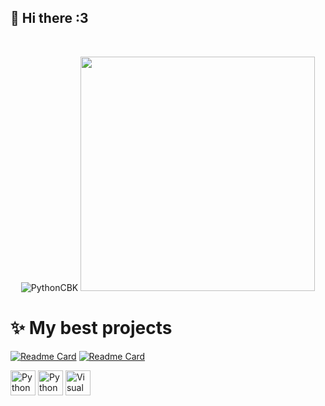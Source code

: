 <div align="left">
<h2>🍪 Hi there :3</h2>
</div>
<br/>

<div align="center" >
<p align="center"> <img src="https://github-readme-stats.vercel.app/api?username=pythonCBK&Stats&hide=issues&show_icons=true&theme=tokyonight&rank_icon=github" alt="PythonCBK" />
  <img src="https://files.catbox.moe/mpkzsz.png" width="375"  /> 
</div>

<div align="left">
<h1>✨ My best projects</h1>
</div>

[![Readme Card](https://github-readme-stats.vercel.app/api/pin/?username=pythonCBK&repo=catbox-client&theme=rose_pine)](https://github.com/pythonCBK/catbox-client)
[![Readme Card](https://github-readme-stats.vercel.app/api/pin/?username=pythonCBK&repo=y2m-pocket&theme=rose_pine)](https://github.com/pythonCBK/y2m-pocket)
<br/>

<a href="https://www.python.org/" title="Python"><img src="https://github.com/get-icon/geticon/raw/master/icons/python.svg" alt="Python" width="40px" height="40px"></a>
<a href="https://kivymd.readthedocs.io/en/latest/" title="KiVyMD"><img src="https://kivymd.readthedocs.io/en/latest/_static/logo-kivymd.png" alt="Python" width="40px" height="40px"></a>
<a href="https://code.visualstudio.com/" title="Visual Studio Code"><img src="https://github.com/get-icon/geticon/raw/master/icons/visual-studio-code.svg" alt="Visual Studio Code" width="40px" height="40px"></a>

<!--
**pythonCBK/pythonCBK** is a ✨ _special_ ✨ repository because its `README.md` (this file) appears on your GitHub profile.

Here are some ideas to get you started:

- 🔭 I’m currently working on ...
- 🌱 I’m currently learning ...
- 👯 I’m looking to collaborate on ...
- 🤔 I’m looking for help with ...
- 💬 Ask me about ...
- 📫 How to reach me: ...
- 😄 Pronouns: ...
- ⚡ Fun fact: ...
-->
